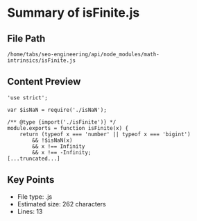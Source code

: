 # Summary of isFinite.js
  
## File Path
`/home/tabs/seo-engineering/api/node_modules/math-intrinsics/isFinite.js`

## Content Preview
```
'use strict';

var $isNaN = require('./isNaN');

/** @type {import('./isFinite')} */
module.exports = function isFinite(x) {
	return (typeof x === 'number' || typeof x === 'bigint')
        && !$isNaN(x)
        && x !== Infinity
        && x !== -Infinity;
[...truncated...]
```

## Key Points
- File type: .js
- Estimated size: 262 characters
- Lines: 13
